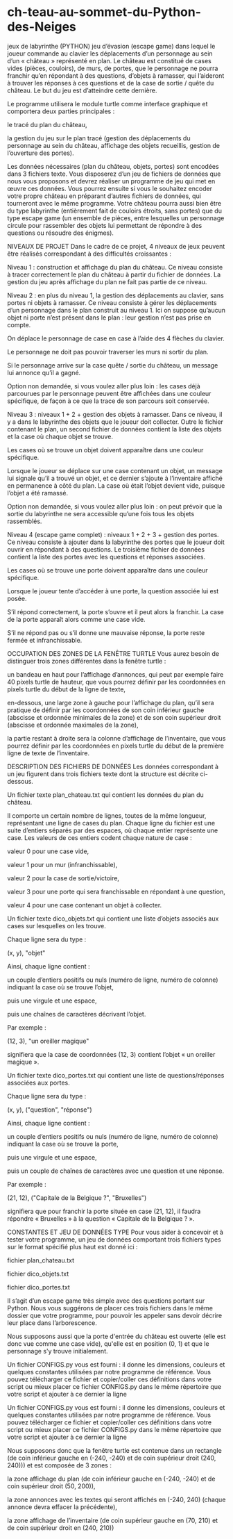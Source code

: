 # ch-teau-au-sommet-du-Python-des-Neiges
jeux de labyrinthe (PYTHON)
 jeu d’évasion (escape game) dans lequel le joueur commande au clavier les déplacements d’un personnage au sein d’un « château » représenté en plan. Le château est constitué de cases vides (pièces, couloirs), de murs, de portes, que le personnage ne pourra franchir qu’en répondant à des questions, d’objets à ramasser, qui l’aideront à trouver les réponses à ces questions et de la case de sortie / quête du château. Le but du jeu est d’atteindre cette dernière.

Le programme utilisera le module turtle comme interface graphique et comportera deux parties principales :

le tracé du plan du château,

la gestion du jeu sur le plan tracé (gestion des déplacements du personnage au sein du château, affichage des objets recueillis, gestion de l’ouverture des portes).

Les données nécessaires (plan du château, objets, portes) sont encodées dans 3 fichiers texte. Vous disposerez d’un jeu de fichiers de données que nous vous proposons et devrez réaliser un programme de jeu qui met en œuvre ces données. Vous pourrez ensuite si vous le souhaitez encoder votre propre château en préparant d’autres fichiers de données, qui tourneront avec le même programme. Votre château pourra aussi bien être du type labyrinthe (entièrement fait de couloirs étroits, sans portes) que du type escape game (un ensemble de pièces, entre lesquelles un personnage circule pour rassembler des objets lui permettant de répondre à des questions ou résoudre des énigmes).

NIVEAUX DE PROJET
Dans le cadre de ce projet, 4 niveaux de jeux peuvent être réalisés correspondant à des difficultés croissantes :

Niveau 1 : construction et affichage du plan du château. Ce niveau consiste à tracer correctement le plan du château à partir du fichier de données. La gestion du jeu après affichage du plan ne fait pas partie de ce niveau.

Niveau 2 : en plus du niveau 1, la gestion des déplacements au clavier, sans portes ni objets à ramasser. Ce niveau consiste à gérer les déplacements d’un personnage dans le plan construit au niveau 1. Ici on suppose qu’aucun objet ni porte n’est présent dans le plan : leur gestion n’est pas prise en compte.

On déplace le personnage de case en case à l’aide des 4 flèches du clavier.

Le personnage ne doit pas pouvoir traverser les murs ni sortir du plan.

Si le personnage arrive sur la case quête / sortie du château, un message lui annonce qu’il a gagné.

Option non demandée, si vous voulez aller plus loin : les cases déjà parcourues par le personnage peuvent être affichées dans une couleur spécifique, de façon à ce que la trace de son parcours soit conservée.

Niveau 3 : niveaux 1 + 2 + gestion des objets à ramasser. Dans ce niveau, il y a dans le labyrinthe des objets que le joueur doit collecter. Outre le fichier contenant le plan, un second fichier de données contient la liste des objets et la case où chaque objet se trouve.

Les cases où se trouve un objet doivent apparaître dans une couleur spécifique.

Lorsque le joueur se déplace sur une case contenant un objet, un message lui signale qu’il a trouvé un objet, et ce dernier s’ajoute à l’inventaire affiché en permanence à côté du plan. La case où était l’objet devient vide, puisque l’objet a été ramassé.

Option non demandée, si vous voulez aller plus loin : on peut prévoir que la sortie du labyrinthe ne sera accessible qu’une fois tous les objets rassemblés.

Niveau 4 (escape game complet) : niveaux 1 + 2 + 3 + gestion des portes. Ce niveau consiste à ajouter dans la labyrinthe des portes que le joueur doit ouvrir en répondant à des questions. Le troisième fichier de données contient la liste des portes avec les questions et réponses associées.

Les cases où se trouve une porte doivent apparaître dans une couleur spécifique.

Lorsque le joueur tente d’accéder à une porte, la question associée lui est posée.

S’il répond correctement, la porte s’ouvre et il peut alors la franchir. La case de la porte apparaît alors comme une case vide.

S’il ne répond pas ou s’il donne une mauvaise réponse, la porte reste fermée et infranchissable.

OCCUPATION DES ZONES DE LA FENÊTRE TURTLE
Vous aurez besoin de distinguer trois zones différentes dans la fenêtre turtle :

un bandeau en haut pour l’affichage d’annonces, qui peut par exemple faire 40 pixels turtle de hauteur, que vous pourrez définir par les coordonnées en pixels turtle du début de la ligne de texte,

en-dessous, une large zone à gauche pour l’affichage du plan, qu’il sera pratique de définir par les coordonnées de son coin inférieur gauche (abscisse et ordonnée minimales de la zone) et de son coin supérieur droit (abscisse et ordonnée maximales de la zone),

la partie restant à droite sera la colonne d’affichage de l’inventaire, que vous pourrez définir par les coordonnées en pixels turtle du début de la première ligne de texte de l’inventaire.


DESCRIPTION DES FICHIERS DE DONNÉES
Les données correspondant à un jeu figurent dans trois fichiers texte dont la structure est décrite ci-dessous.

Un fichier texte plan_chateau.txt qui contient les données du plan du château.

Il comporte un certain nombre de lignes, toutes de la même longueur, représentant une ligne de cases du plan. Chaque ligne du fichier est une suite d’entiers séparés par des espaces, où chaque entier représente une case. Les valeurs de ces entiers codent chaque nature de case :

valeur 0 pour une case vide,

valeur 1 pour un mur (infranchissable),

valeur 2 pour la case de sortie/victoire,

valeur 3 pour une porte qui sera franchissable en répondant à une question,

valeur 4 pour une case contenant un objet à collecter.

Un fichier texte dico_objets.txt qui contient une liste d’objets associés aux cases sur lesquelles on les trouve.

Chaque ligne sera du type :

(x, y), "objet"

Ainsi, chaque ligne contient :

un couple d’entiers positifs ou nuls (numéro de ligne, numéro de colonne) indiquant la case où se trouve l’objet,

puis une virgule et une espace,

puis une chaînes de caractères décrivant l’objet.

Par exemple :

(12, 3), "un oreiller magique"

signifiera que la case de coordonnées (12, 3) contient l’objet « un oreiller magique ».

Un fichier texte dico_portes.txt qui contient une liste de questions/réponses associées aux portes.

Chaque ligne sera du type :

(x, y), ("question", "réponse")

Ainsi, chaque ligne contient :

un couple d’entiers positifs ou nuls (numéro de ligne, numéro de colonne) indiquant la case où se trouve la porte,

puis une virgule et une espace,

puis un couple de chaînes de caractères avec une question et une réponse.

Par exemple :

(21, 12), ("Capitale de la Belgique ?", "Bruxelles")

signifiera que pour franchir la porte située en case (21, 12), il faudra répondre « Bruxelles » à la question « Capitale de la Belgique ? ».

CONSTANTES ET JEU DE DONNÉES TYPE
Pour vous aider à concevoir et à tester votre programme, un jeu de données comportant trois fichiers types sur le format spécifié plus haut est donné ici :

fichier plan_chateau.txt

fichier dico_objets.txt

fichier dico_portes.txt

Il s’agit d’un escape game très simple avec des questions portant sur Python. Nous vous suggérons de placer ces trois fichiers dans le même dossier que votre programme, pour pouvoir les appeler sans devoir décrire leur place dans l’arborescence.

Nous supposons aussi que la porte d'entrée du château est ouverte (elle est donc vue comme une case vide), qu'elle est en position (0, 1) et que le personnage s'y trouve initialement.

Un fichier CONFIGS.py vous est fourni : il donne les dimensions, couleurs et quelques constantes utilisées par notre programme de référence. Vous pouvez télécharger ce fichier et copier/coller ces définitions dans votre script ou mieux placer ce fichier  CONFIGS.py  dans le même répertoire que votre script et ajouter à ce dernier la ligne

Un fichier CONFIGS.py vous est fourni : il donne les dimensions, couleurs et quelques constantes utilisées par notre programme de référence. Vous pouvez télécharger ce fichier et copier/coller ces définitions dans votre script ou mieux placer ce fichier  CONFIGS.py  dans le même répertoire que votre script et ajouter à ce dernier la ligne

Nous supposons donc que la fenêtre turtle est contenue dans un rectangle (de coin inférieur gauche en (-240, -240) et de coin supérieur droit (240, 240))) et est composée de 3 zones :

la zone affichage du plan (de coin inférieur gauche en (-240, -240) et de coin supérieur droit (50, 200)),

la zone annonces avec les textes qui seront affichés en (-240, 240) (chaque annonce devra effacer la précédente),

la zone affichage de l’inventaire (de coin supérieur gauche en (70, 210) et de coin supérieur droit en (240, 210))